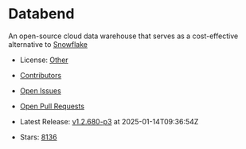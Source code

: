 # Databend

An open-source cloud data warehouse that serves as a cost-effective alternative to [Snowflake](https://www.snowflake.com/)
- License: [Other](https://spdx.org/licenses/NOASSERTION.html)

- [Contributors](https://github.com/datafuselabs/databend/graphs/contributors)
- [Open Issues](https://github.com/datafuselabs/databend/issues?q=sort%3Aupdated-desc+is%3Aissue+is%3Aopen)
- [Open Pull Requests](https://github.com/datafuselabs/databend/pulls?q=sort%3Aupdated-desc+is%3Apr+is%3Aopen)
- Latest Release: [v1.2.680-p3](https://github.com/databendlabs/databend/releases/tag/v1.2.680-p3) at 2025-01-14T09:36:54Z

- Stars: [8136](https://github.com/datafuselabs/databend/stargazers)

